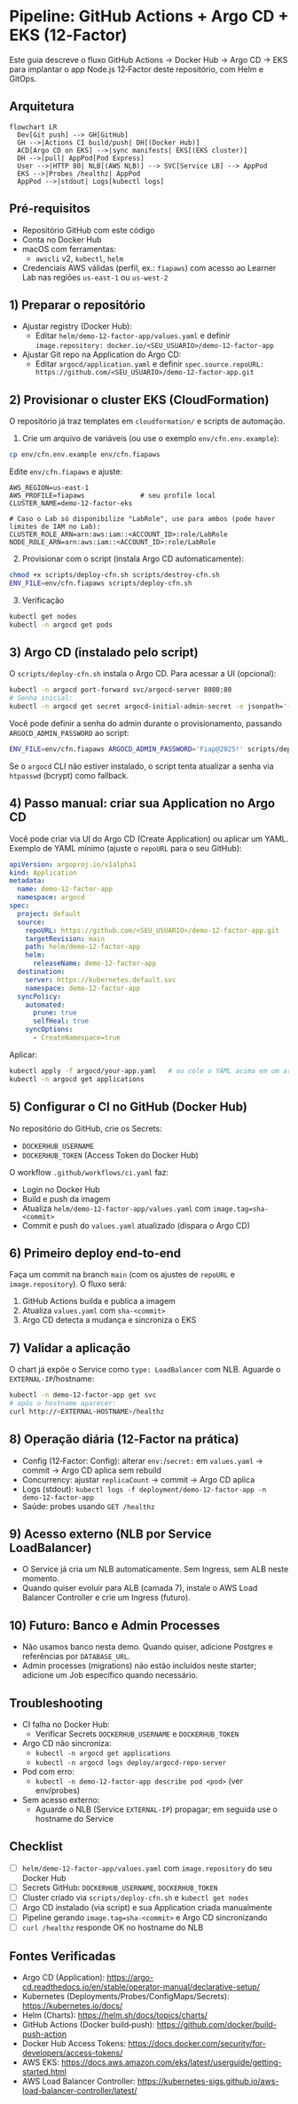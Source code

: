 # Pipeline: GitHub Actions + Argo CD + EKS (12‑Factor)

Este guia descreve o fluxo GitHub Actions → Docker Hub → Argo CD → EKS para implantar o app Node.js 12‑Factor deste repositório, com Helm e GitOps.

## Arquitetura
```mermaid
flowchart LR
  Dev[Git push] --> GH[GitHub]
  GH -->|Actions CI build/push| DH[(Docker Hub)]
  ACD[Argo CD on EKS] -->|sync manifests| EKS[(EKS cluster)]
  DH -->|pull| AppPod[Pod Express]
  User -->|HTTP 80| NLB[(AWS NLB)] --> SVC[Service LB] --> AppPod
  EKS -->|Probes /healthz| AppPod
  AppPod -->|stdout| Logs[kubectl logs]
```

## Pré‑requisitos
- Repositório GitHub com este código
- Conta no Docker Hub
- macOS com ferramentas:
  - `awscli` v2, `kubectl`, `helm`
- Credenciais AWS válidas (perfil, ex.: `fiapaws`) com acesso ao Learner Lab nas regiões `us-east-1` ou `us-west-2`

## 1) Preparar o repositório
- Ajustar registry (Docker Hub):
  - Editar `helm/demo-12-factor-app/values.yaml` e definir `image.repository: docker.io/<SEU_USUARIO>/demo-12-factor-app`
- Ajustar Git repo na Application do Argo CD:
  - Editar `argocd/application.yaml` e definir `spec.source.repoURL: https://github.com/<SEU_USUARIO>/demo-12-factor-app.git`

## 2) Provisionar o cluster EKS (CloudFormation)
O repositório já traz templates em `cloudformation/` e scripts de automação.

1. Crie um arquivo de variáveis (ou use o exemplo `env/cfn.env.example`):
```bash
cp env/cfn.env.example env/cfn.fiapaws
```
Edite `env/cfn.fiapaws` e ajuste:
```dotenv
AWS_REGION=us-east-1
AWS_PROFILE=fiapaws              # seu profile local
CLUSTER_NAME=demo-12-factor-eks

# Caso o Lab só disponibilize "LabRole", use para ambos (pode haver limites de IAM no Lab):
CLUSTER_ROLE_ARN=arn:aws:iam::<ACCOUNT_ID>:role/LabRole
NODE_ROLE_ARN=arn:aws:iam::<ACCOUNT_ID>:role/LabRole
```

2. Provisionar com o script (instala Argo CD automaticamente):
```bash
chmod +x scripts/deploy-cfn.sh scripts/destroy-cfn.sh
ENV_FILE=env/cfn.fiapaws scripts/deploy-cfn.sh
```

3. Verificação
```bash
kubectl get nodes
kubectl -n argocd get pods
```

## 3) Argo CD (instalado pelo script)
O `scripts/deploy-cfn.sh` instala o Argo CD. Para acessar a UI (opcional):
```bash
kubectl -n argocd port-forward svc/argocd-server 8080:80
# Senha inicial:
kubectl -n argocd get secret argocd-initial-admin-secret -o jsonpath='{.data.password}' | base64 -d; echo
```

Você pode definir a senha do admin durante o provisionamento, passando `ARGOCD_ADMIN_PASSWORD` ao script:
```bash
ENV_FILE=env/cfn.fiapaws ARGOCD_ADMIN_PASSWORD='Fiap@2025!' scripts/deploy-cfn.sh
```
Se o `argocd` CLI não estiver instalado, o script tenta atualizar a senha via `htpasswd` (bcrypt) como fallback.

## 4) Passo manual: criar sua Application no Argo CD
Você pode criar via UI do Argo CD (Create Application) ou aplicar um YAML. Exemplo de YAML mínimo (ajuste o `repoURL` para o seu GitHub):
```yaml
apiVersion: argoproj.io/v1alpha1
kind: Application
metadata:
  name: demo-12-factor-app
  namespace: argocd
spec:
  project: default
  source:
    repoURL: https://github.com/<SEU_USUARIO>/demo-12-factor-app.git
    targetRevision: main
    path: helm/demo-12-factor-app
    helm:
      releaseName: demo-12-factor-app
  destination:
    server: https://kubernetes.default.svc
    namespace: demo-12-factor-app
  syncPolicy:
    automated:
      prune: true
      selfHeal: true
    syncOptions:
      - CreateNamespace=true
```
Aplicar:
```bash
kubectl apply -f argocd/your-app.yaml   # ou cole o YAML acima em um arquivo e aplique
kubectl -n argocd get applications
```

## 5) Configurar o CI no GitHub (Docker Hub)
No repositório do GitHub, crie os Secrets:
- `DOCKERHUB_USERNAME`
- `DOCKERHUB_TOKEN` (Access Token do Docker Hub)

O workflow `.github/workflows/ci.yaml` faz:
- Login no Docker Hub
- Build e push da imagem
- Atualiza `helm/demo-12-factor-app/values.yaml` com `image.tag=sha-<commit>`
- Commit e push do `values.yaml` atualizado (dispara o Argo CD)

## 6) Primeiro deploy end‑to‑end
Faça um commit na branch `main` (com os ajustes de `repoURL` e `image.repository`). O fluxo será:
1. GitHub Actions builda e publica a imagem
2. Atualiza `values.yaml` com `sha-<commit>`
3. Argo CD detecta a mudança e sincroniza o EKS

## 7) Validar a aplicação
O chart já expõe o Service como `type: LoadBalancer` com NLB. Aguarde o `EXTERNAL-IP`/hostname:
```bash
kubectl -n demo-12-factor-app get svc
# após o hostname aparecer:
curl http://<EXTERNAL-HOSTNAME>/healthz
```

## 8) Operação diária (12‑Factor na prática)
- Config (12‑Factor: Config): alterar `env:`/`secret:` em `values.yaml` → commit → Argo CD aplica sem rebuild
- Concurrency: ajustar `replicaCount` → commit → Argo CD aplica
- Logs (stdout): `kubectl logs -f deployment/demo-12-factor-app -n demo-12-factor-app`
- Saúde: probes usando `GET /healthz`

## 9) Acesso externo (NLB por Service LoadBalancer)
- O Service já cria um NLB automaticamente. Sem Ingress, sem ALB neste momento.
- Quando quiser evoluir para ALB (camada 7), instale o AWS Load Balancer Controller e crie um Ingress (futuro).

## 10) Futuro: Banco e Admin Processes
- Não usamos banco nesta demo. Quando quiser, adicione Postgres e referências por `DATABASE_URL`.
- Admin processes (migrations) não estão incluídos neste starter; adicione um Job específico quando necessário.

## Troubleshooting
- CI falha no Docker Hub:
  - Verificar Secrets `DOCKERHUB_USERNAME` e `DOCKERHUB_TOKEN`
- Argo CD não sincroniza:
  - `kubectl -n argocd get applications`
  - `kubectl -n argocd logs deploy/argocd-repo-server`
- Pod com erro:
  - `kubectl -n demo-12-factor-app describe pod <pod>` (ver env/probes)
- Sem acesso externo:
  - Aguarde o NLB (Service `EXTERNAL-IP`) propagar; em seguida use o hostname do Service

## Checklist
- [ ] `helm/demo-12-factor-app/values.yaml` com `image.repository` do seu Docker Hub
- [ ] Secrets GitHub: `DOCKERHUB_USERNAME`, `DOCKERHUB_TOKEN`
- [ ] Cluster criado via `scripts/deploy-cfn.sh` e `kubectl get nodes`
- [ ] Argo CD instalado (via script) e sua Application criada manualmente
- [ ] Pipeline gerando `image.tag=sha-<commit>` e Argo CD sincronizando
- [ ] `curl /healthz` responde OK no hostname do NLB

## Fontes Verificadas
- Argo CD (Application): https://argo-cd.readthedocs.io/en/stable/operator-manual/declarative-setup/
- Kubernetes (Deployments/Probes/ConfigMaps/Secrets): https://kubernetes.io/docs/
- Helm (Charts): https://helm.sh/docs/topics/charts/
- GitHub Actions (Docker build‑push): https://github.com/docker/build-push-action
- Docker Hub Access Tokens: https://docs.docker.com/security/for-developers/access-tokens/
- AWS EKS: https://docs.aws.amazon.com/eks/latest/userguide/getting-started.html
- AWS Load Balancer Controller: https://kubernetes-sigs.github.io/aws-load-balancer-controller/latest/
